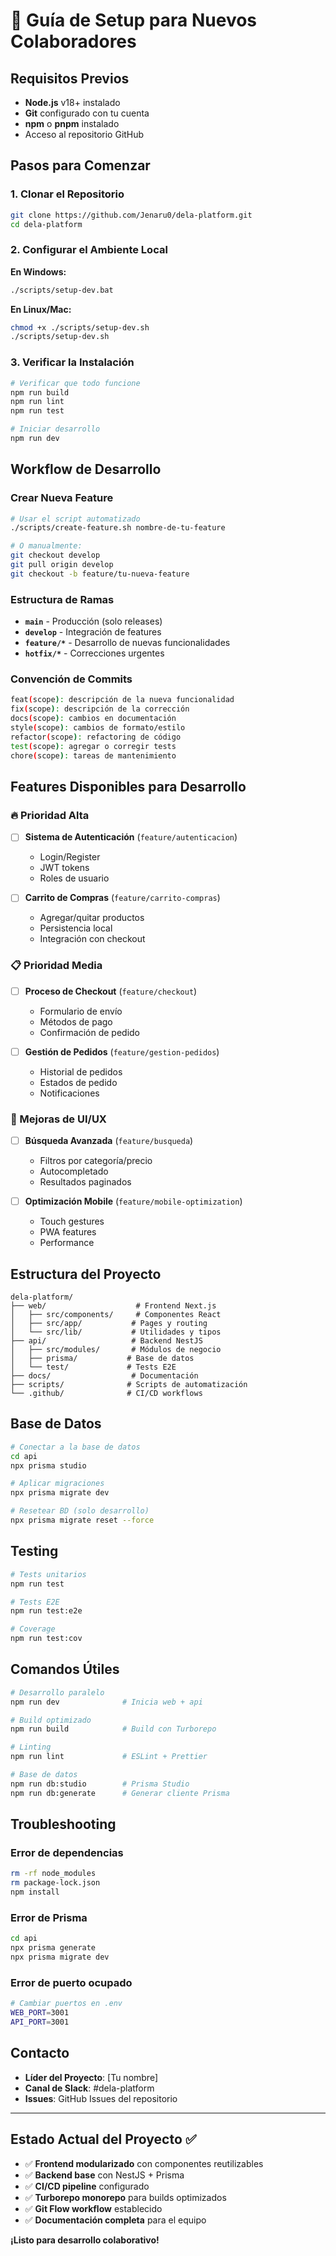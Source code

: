 # 🚀 Guía de Setup para Nuevos Colaboradores

## Requisitos Previos

- **Node.js** v18+ instalado
- **Git** configurado con tu cuenta
- **npm** o **pnpm** instalado
- Acceso al repositorio GitHub

## Pasos para Comenzar

### 1. Clonar el Repositorio

```bash
git clone https://github.com/Jenaru0/dela-platform.git
cd dela-platform
```

### 2. Configurar el Ambiente Local

**En Windows:**

```bash
./scripts/setup-dev.bat
```

**En Linux/Mac:**

```bash
chmod +x ./scripts/setup-dev.sh
./scripts/setup-dev.sh
```

### 3. Verificar la Instalación

```bash
# Verificar que todo funcione
npm run build
npm run lint
npm run test

# Iniciar desarrollo
npm run dev
```

## Workflow de Desarrollo

### Crear Nueva Feature

```bash
# Usar el script automatizado
./scripts/create-feature.sh nombre-de-tu-feature

# O manualmente:
git checkout develop
git pull origin develop
git checkout -b feature/tu-nueva-feature
```

### Estructura de Ramas

- **`main`** - Producción (solo releases)
- **`develop`** - Integración de features
- **`feature/*`** - Desarrollo de nuevas funcionalidades
- **`hotfix/*`** - Correcciones urgentes

### Convención de Commits

```bash
feat(scope): descripción de la nueva funcionalidad
fix(scope): descripción de la corrección
docs(scope): cambios en documentación
style(scope): cambios de formato/estilo
refactor(scope): refactoring de código
test(scope): agregar o corregir tests
chore(scope): tareas de mantenimiento
```

## Features Disponibles para Desarrollo

### 🔥 Prioridad Alta

- [ ] **Sistema de Autenticación** (`feature/autenticacion`)

  - Login/Register
  - JWT tokens
  - Roles de usuario

- [ ] **Carrito de Compras** (`feature/carrito-compras`)
  - Agregar/quitar productos
  - Persistencia local
  - Integración con checkout

### 📋 Prioridad Media

- [ ] **Proceso de Checkout** (`feature/checkout`)

  - Formulario de envío
  - Métodos de pago
  - Confirmación de pedido

- [ ] **Gestión de Pedidos** (`feature/gestion-pedidos`)
  - Historial de pedidos
  - Estados de pedido
  - Notificaciones

### 🎨 Mejoras de UI/UX

- [ ] **Búsqueda Avanzada** (`feature/busqueda`)

  - Filtros por categoría/precio
  - Autocompletado
  - Resultados paginados

- [ ] **Optimización Mobile** (`feature/mobile-optimization`)
  - Touch gestures
  - PWA features
  - Performance

## Estructura del Proyecto

```
dela-platform/
├── web/                    # Frontend Next.js
│   ├── src/components/     # Componentes React
│   ├── src/app/           # Pages y routing
│   └── src/lib/           # Utilidades y tipos
├── api/                   # Backend NestJS
│   ├── src/modules/       # Módulos de negocio
│   ├── prisma/           # Base de datos
│   └── test/             # Tests E2E
├── docs/                  # Documentación
├── scripts/              # Scripts de automatización
└── .github/              # CI/CD workflows
```

## Base de Datos

```bash
# Conectar a la base de datos
cd api
npx prisma studio

# Aplicar migraciones
npx prisma migrate dev

# Resetear BD (solo desarrollo)
npx prisma migrate reset --force
```

## Testing

```bash
# Tests unitarios
npm run test

# Tests E2E
npm run test:e2e

# Coverage
npm run test:cov
```

## Comandos Útiles

```bash
# Desarrollo paralelo
npm run dev              # Inicia web + api

# Build optimizado
npm run build            # Build con Turborepo

# Linting
npm run lint             # ESLint + Prettier

# Base de datos
npm run db:studio        # Prisma Studio
npm run db:generate      # Generar cliente Prisma
```

## Troubleshooting

### Error de dependencias

```bash
rm -rf node_modules
rm package-lock.json
npm install
```

### Error de Prisma

```bash
cd api
npx prisma generate
npx prisma migrate dev
```

### Error de puerto ocupado

```bash
# Cambiar puertos en .env
WEB_PORT=3001
API_PORT=3001
```

## Contacto

- **Líder del Proyecto**: [Tu nombre]
- **Canal de Slack**: #dela-platform
- **Issues**: GitHub Issues del repositorio

---

## Estado Actual del Proyecto ✅

- ✅ **Frontend modularizado** con componentes reutilizables
- ✅ **Backend base** con NestJS + Prisma
- ✅ **CI/CD pipeline** configurado
- ✅ **Turborepo monorepo** para builds optimizados
- ✅ **Git Flow workflow** establecido
- ✅ **Documentación completa** para el equipo

**¡Listo para desarrollo colaborativo!**
